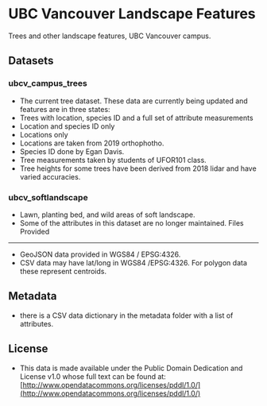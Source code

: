 
UBC Vancouver Landscape Features
================================

Trees and other landscape features, UBC Vancouver campus.

Datasets
--------
### ubcv_campus_trees
- The current tree dataset. These data are currently being updated and features are in three states:
 - Trees with location, species ID and a full set of attribute measurements
 - Location and species ID only
 - Locations only
- Locations are taken from 2019 orthophotho.
- Species ID done by Egan Davis.
- Tree measurements taken by students of UFOR101 class.
- Tree heights for some trees have been derived from 2018 lidar and have varied accuracies.
### ubcv_softlandscape
- Lawn, planting bed, and wild areas of soft landscape.
- Some of the attributes in this dataset are no longer maintained.
Files Provided
--------------
* GeoJSON data provided in WGS84 / EPSG:4326.
* CSV data may have lat/long in WGS84 /EPSG:4326. For polygon data these represent centroids.

Metadata
--------
* there is a CSV data dictionary in the metadata folder with a list of attributes.

License
-------
* This data is made available under the Public Domain Dedication and License v1.0 whose full text can be found at: [http://www.opendatacommons.org/licenses/pddl/1.0/](http://www.opendatacommons.org/licenses/pddl/1.0/)